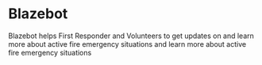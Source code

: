 # Blazebot

Blazebot helps First Responder and Volunteers to get updates on and learn more about active fire emergency situations and learn more about active fire emergency situations

